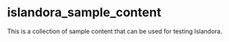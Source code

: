 islandora_sample_content
========================

This is a collection of sample content that can be used for testing Islandora.
